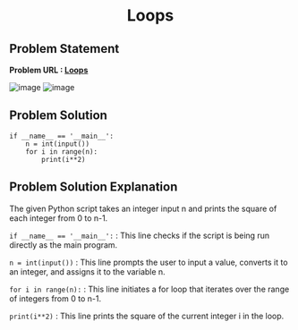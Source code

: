 <h1 align='center'>Loops</h1>

## Problem Statement 
**Problem URL : [Loops](https://www.hackerrank.com/challenges/python-loops/problem?isFullScreen=true)**

![image](https://github.com/JawadSher/Python_Problems-HackerRank/assets/158135119/a132a73f-23c0-4955-b960-765549ae1062)
![image](https://github.com/JawadSher/Python_Problems-HackerRank/assets/158135119/d6fa356e-597f-48be-990c-b6f109747af4)


## Problem Solution 
```
if __name__ == '__main__':
    n = int(input())
    for i in range(n):
        print(i**2)
```

## Problem Solution Explanation
The given Python script takes an integer input n and prints the square of each integer from 0 to n-1.

```if __name__ == '__main__':``` : This line checks if the script is being run directly as the main program.

```n = int(input())``` : This line prompts the user to input a value, converts it to an integer, and assigns it to the variable n.

```for i in range(n):``` : This line initiates a for loop that iterates over the range of integers from 0 to n-1.

```print(i**2)``` : This line prints the square of the current integer i in the loop.
